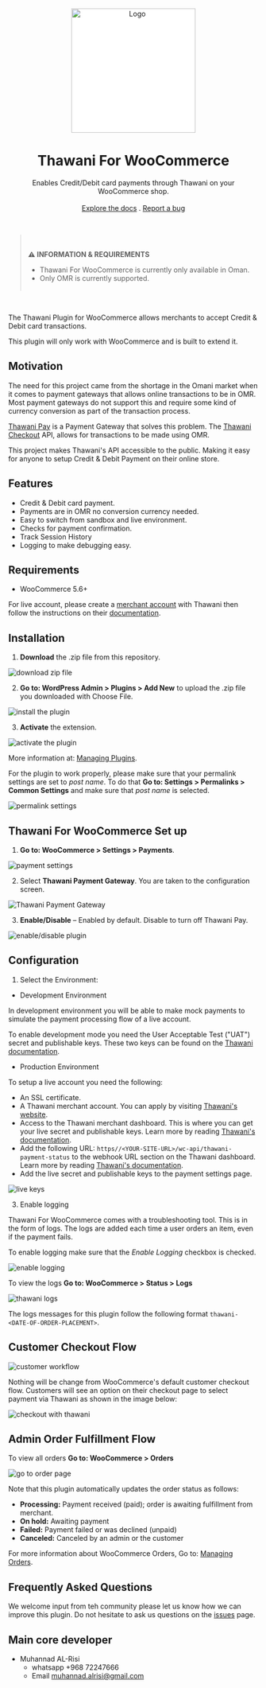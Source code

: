 <br />
<p align="center">
  <a href="link to the projects website">
    <img src="https://github.com/PhazeRoOman/thawani-for-woocommerce/blob/167e4f7bebf797a2bea389f577bdadf90323add5/assets/thawani_logo.svg" alt="Logo" width="250" style="background-color: white">
  </a>

  <h1 align="center">Thawani For WooCommerce</h1>

  <p align="center">
    Enables Credit/Debit card payments through Thawani on your WooCommerce shop.
    <br />
    <br />
    <a href="https://phazero-my.sharepoint.com/:f:/g/personal/m_rawahi_phaze_ro/Eo6RM9fy_PVIpMsu_F8zAl4BqZ7iOez6tq9v1fqElfjxZg?e=P1oLhi">Explore the docs</a>
    .
    <a href="https://github.com/PhazeRoOman/thawani-for-woocommerce/issues">Report a bug</a>
  </p>
</p>

<br />

> <br>
>
> **⚠ INFORMATION & REQUIREMENTS**
>
> - Thawani For WooCommerce is currently only available in Oman.
> - Only OMR is currently supported.
>   <br> <br>

<br />

The Thawani Plugin for WooCommerce allows merchants to accept Credit & Debit card transactions.

This plugin will only work with WooCommerce and is built to extend it.

## Motivation

The need for this project came from the shortage in the Omani market when it comes to payment gateways that allows online transactions to be in OMR. Most payment gateways do not support this and require some kind of currency conversion as part of the transaction process.

[Thawani Pay](https://thawani.om/about/) is a Payment Gateway that solves this problem. The [Thawani Checkout](https://thawani.om/checkout/) API, allows for transactions to be made using OMR.

This project makes Thawani's API accessible to the public. Making it easy for anyone to setup Credit & Debit Payment on their online store.

## Features

- Credit & Debit card payment.
- Payments are in OMR no conversion currency needed.
- Easy to switch from sandbox and live environment.
- Checks for payment confirmation.
- Track Session History
- Logging to make debugging easy.

## Requirements

- WooCommerce 5.6+

For live account, please create a [merchant account](https://thawani.om/merchants/) with Thawani then follow the instructions on their [documentation](https://developer.thawani.om/).

## Installation

1. **Download** the .zip file from this repository.

![download zip file](./download_zip.PNG)

2. **Go to: WordPress Admin > Plugins > Add New** to upload the .zip file you downloaded with Choose File.

![install the plugin](./thawani_install.gif)

3. **Activate** the extension.

![activate the plugin](./activate_plugin_blur.PNG)

More information at: [Managing Plugins](https://wordpress.org/support/article/managing-plugins/).

For the plugin to work properly, please make sure that your permalink settings are set to _post name_. To do that **Go to: Settings > Permalinks > Common Settings** and make sure that _post name_ is selected.

![permalink settings](./permalink.png)

## Thawani For WooCommerce Set up

1. **Go to: WooCommerce > Settings > Payments**.

![payment settings](./woocommerce_setting.PNG)

2. Select **Thawani Payment Gateway**. You are taken to the configuration screen.

![Thawani Payment Gateway](./thawani_payment_gateway_setting.PNG)

3. **Enable/Disable** – Enabled by default. Disable to turn off Thawani Pay.

![enable/disable plugin](./enable_disable.gif)

## Configuration

1. Select the Environment:

- Development Environment

In development environment you will be able to make mock payments to simulate the payment processing flow of a live account.

To enable development mode you need the User Acceptable Test ("UAT") secret and publishable keys. These two keys can be found on the [Thawani documentation](https://developer.thawani.om/).

- Production Environment

To setup a live account you need the following:

- An SSL certificate.
- A Thawani merchant account. You can apply by visiting [Thawani's website](https://thawani.om/merchants/).
- Access to the Thawani merchant dashboard. This is where you can get your live secret and publishable keys. Learn more by reading [Thawani's documentation](https://developer.thawani.om/).
- Add the following URL: `https//<YOUR-SITE-URL>/wc-api/thawani-payment-status` to the webhook URL section on the Thawani dashboard. Learn more by reading [Thawani's documentation](https://developer.thawani.om/).
- Add the live secret and publishable keys to the payment settings page.

![live keys](./live_keys.png)

3. Enable logging

Thawani For WooCommerce comes with a troubleshooting tool. This is in the form of logs. The logs are added each time a user orders an item, even if the payment fails.

To enable logging make sure that the _Enable Logging_ checkbox is checked.

![enable logging](./enable%20logging.png)

To view the logs **Go to: WooCommerce > Status > Logs**

![thawani logs](./logs.png)

The logs messages for this plugin follow the following format `thawani-<DATE-OF-ORDER-PLACEMENT>`.

## Customer Checkout Flow

![customer workflow](./customer_workflow.gif)

Nothing will be change from WooCommerce's default customer checkout flow. Customers will see an option on their checkout page to select payment via Thawani as shown in the image below:

![checkout with thawani](./checkout_page.png)

## Admin Order Fulfillment Flow

To view all orders **Go to: WooCommerce > Orders**

![go to order page](./order_page.png)

Note that this plugin automatically updates the order status as follows:

- **Processing:** Payment received (paid); order is awaiting fulfillment from merchant.
- **On hold:** Awaiting payment
- **Failed:** Payment failed or was declined (unpaid)
- **Canceled:** Canceled by an admin or the customer

For more information about WooCommerce Orders, Go to: [Managing Orders](https://docs.woocommerce.com/document/managing-orders/).

## Frequently Asked Questions

We welcome input from teh community please let us know how we can improve this plugin. Do not hesitate to ask us questions on the [issues](https://github.com/PhazeRoOman/thawani_gw/issues) page.


## Main core developer 
* Muhannad AL-Risi 
    * whatsapp +968 72247666
    * Email  muhannad.alrisi@gmail.com